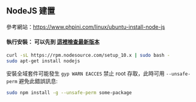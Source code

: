 NodeJS 建置
---

參考網站：https://www.phpini.com/linux/ubuntu-install-node-js

#### 執行安裝： 可以先到 [這裡檢查最新版本](https://github.com/nodesource/distributions/tree/master/deb)
```sh
curl -sL https://rpm.nodesource.com/setup_10.x | sudo bash -
sudo apt-get install nodejs
```

安裝全域套件可能發生 `gyp WARN EACCES` 禁止 root 存取，此時可用 `--unsafe-perm` 避免此錯誤訊息:
```sh
sudo npm install -g --unsafe-perm some-package
```
